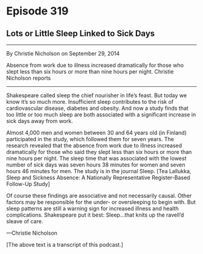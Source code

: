 # Episode 319

## Lots or Little Sleep Linked to Sick Days

---

By Christie Nicholson on September 29, 2014

Absence from work due to illness increased dramatically for those who slept less than six hours or more than nine hours per night. Christie Nicholson reports

---

Shakespeare called sleep the chief nourisher in life’s feast. But today we know it’s so much more. Insufficient sleep contributes to the risk of cardiovascular disease, diabetes and obesity. And now a study finds that too little or too much sleep are both associated with a significant increase in sick days away from work.

Almost 4,000 men and women between 30 and 64 years old (in Finland) participated in the study, which followed them for seven years. The research revealed that the absence from work due to illness increased dramatically for those who said they slept less than six hours or more than nine hours per night. The sleep time that was associated with the lowest number of sick days was seven hours 38 minutes for women and seven hours 46 minutes for men. The study is in the journal Sleep. [Tea Lallukka, Sleep and Sickness Absence: A Nationally Representative Register-Based Follow-Up Study]

Of course these findings are associative and not necessarily causal. Other factors may be responsible for the under- or oversleeping to begin with. But sleep patterns are still a warning sign for increased illness and health complications. Shakespeare put it best: Sleep…that knits up the ravell’d sleave of care.

—Christie Nicholson

[The above text is a transcript of this podcast.]

